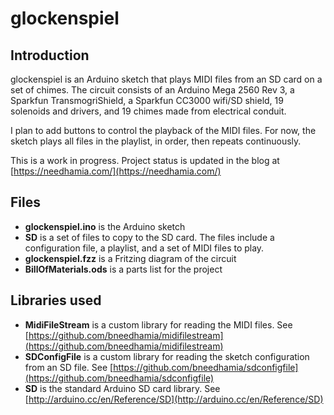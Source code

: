 # glockenspiel

## Introduction

glockenspiel is an Arduino sketch that plays MIDI files from an SD card on a set of chimes. The circuit consists of an Arduino Mega 2560 Rev 3, a Sparkfun TransmogriShield, a Sparkfun CC3000 wifi/SD shield, 19 solenoids and drivers, and 19 chimes made from electrical conduit.

I plan to add buttons to control the playback of the MIDI files.  For now, the sketch plays all files in the playlist, in order, then repeats continuously.

This is a work in progress. Project status is updated in the blog at [https://needhamia.com/](https://needhamia.com/)

## Files

* **glockenspiel.ino** is the Arduino sketch
* **SD** is a set of files to copy to the SD card. The files include a configuration file, a playlist, and a set of MIDI files to play.
* **glockenspiel.fzz** is a Fritzing diagram of the circuit
* **BillOfMaterials.ods** is a parts list for the project

## Libraries used

* **MidiFileStream** is a custom library for reading the MIDI files. See [https://github.com/bneedhamia/midifilestream](https://github.com/bneedhamia/midifilestream)
* **SDConfigFile** is a custom library for reading the sketch configuration from an SD file. See [https://github.com/bneedhamia/sdconfigfile](https://github.com/bneedhamia/sdconfigfile)
* **SD** is the standard Arduino SD card library. See [http://arduino.cc/en/Reference/SD](http://arduino.cc/en/Reference/SD)
